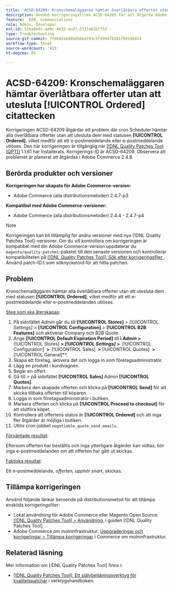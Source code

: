 ```yaml
---
title: 'ACSD-64209: Kronschemaläggaren hämtar överlåtbara offerter utan att utesluta [!UICONTROL Ordered] citattecken'
description: Använd korrigeringsfilen ACSD-64209 för att åtgärda Adobe Commerce-problemet där cron Scheduler hämtar alla överlåtbara offerter utan att utesluta dem med statusen [!UICONTROL Ordered], vilket medför att ett e-postmeddelande eller e-postmeddelande utlöses.
feature:  B2B, Communications
role: Admin, Developer
exl-id: 51ba0edc-ad0c-4e32-acd7-2337a62bff53
type: Troubleshooting
source-git-commit: 7fdb02a6d89d50ea593c5fd99d78101f89198424
workflow-type: tm+mt
source-wordcount: '415'
ht-degree: 0%

---
```


# ACSD-64209: Kronschemaläggaren hämtar överlåtbara offerter utan att utesluta [!UICONTROL Ordered] citattecken

Korrigeringen ACSD-64209 åtgärdar ett problem där cron Scheduler hämtar alla överlåtbara offerter utan att utesluta dem med statusen **[!UICONTROL Ordered]**, vilket medför att ett e-postmeddelande eller e-postmeddelande utlöses. Den här korrigeringen är tillgänglig när [[!DNL Quality Patches Tool (QPT)]](/help/tools/quality-patches-tool/quality-patches-tool-to-self-serve-quality-patches.md) 1.1.61 har installerats. Korrigerings-ID är ACSD-64209. Observera att problemet är planerat att åtgärdas i Adobe Commerce 2.4.8.

## Berörda produkter och versioner

**Korrigeringen har skapats för Adobe Commerce-version:**

* Adobe Commerce (alla distributionsmetoder) 2.4.7-p3

**Kompatibel med Adobe Commerce-versioner:**

* Adobe Commerce (alla distributionsmetoder) 2.4.4 - 2.4.7-p4

>[!NOTE]
>
>Korrigeringen kan bli tillämplig för andra versioner med nya [!DNL Quality Patches Tool]-versioner. Om du vill kontrollera om korrigeringen är kompatibel med din Adobe Commerce-version uppdaterar du `magento/quality-patches`-paketet till den senaste versionen och kontrollerar kompatibiliteten på [[!DNL Quality Patches Tool]: Sök efter korrigeringsfiler &#x200B;](https://experienceleague.adobe.com/tools/commerce-quality-patches/index.html?lang=sv-SE). Använd patch-ID:t som söknyckelord för att hitta patchen.

## Problem

Kronschemaläggaren hämtar alla överlåtbara offerter utan att utesluta dem med statusen **[!UICONTROL Ordered]**, vilket medför att ett e-postmeddelande eller e-postmeddelanden utlöses.

<u>Steg som ska återskapas</u>:


1. På sidofältet *Admin* går du till **[!UICONTROL Stores]** > *[!UICONTROL Settings]* > **[!UICONTROL Configuration]** > **[!UICONTROL B2B Features]** och aktiverar Company och B2B Quote.
1. Ange **[!UICONTROL Default Expiration Period]** till **&#x200B; i *Admin* > &#x200B;** [!UICONTROL Stores] **&#x200B; > *[!UICONTROL Settings]* > &#x200B;** [!UICONTROL Configuration] **&#x200B; > &#x200B;** [!UICONTROL Sales] **&#x200B; > &#x200B;** [!UICONTROL Quotes] **&#x200B; > &#x200B;** [!UICONTROL General]**.
1. Skapa ett företag, aktivera det och logga in som företagsadministratör.
1. Lägg en produkt i kundvagnen.
1. Begär en offert.
1. Gå till *>* på sidofältet **[!UICONTROL Sales]** Admin **[!UICONTROL Quotes]**.
1. Markera den skapade offerten och klicka på **[!UICONTROL Send]** för att skicka tillbaka offerten till köparen.
1. Logga in som företagsadministratör i butiken.
1. Markera offerten och klicka på **[!UICONTROL Proceed to checkout]** för att slutföra köpet.
1. Kontrollera att offertens status är **[!UICONTROL Ordered]** och att inga fler åtgärder är möjliga i butiken.
1. Utlös cron-jobbet `negotiable_quote_send_emails`.


<u>Förväntade resultat</u>:

Eftersom offerten har beställts och inga ytterligare åtgärder kan vidtas, bör inga e-postmeddelanden om att offerten har gått ut skickas.

<u>Faktiska resultat</u>:

Ett e-postmeddelande, *offerten, upphör snart*, skickas.

## Tillämpa korrigeringen

Använd följande länkar beroende på distributionsmetod för att tillämpa enskilda korrigeringsfiler:

* Lokal användning för Adobe Commerce eller Magento Open Source: [[!DNL Quality Patches Tool] > Användning &#x200B;](/help/tools/quality-patches-tool/usage.md) i guiden [!DNL Quality Patches Tool].
* Adobe Commerce om molninfrastruktur: [Uppgraderingar och korrigeringar > Tillämpa korrigeringar](https://experienceleague.adobe.com/docs/commerce-cloud-service/user-guide/develop/upgrade/apply-patches.html?lang=sv-SE) i Commerce om molninfrastruktur.

## Relaterad läsning

Mer information om [!DNL Quality Patches Tool] finns i:

* [[!DNL Quality Patches Tool]: Ett självbetjäningsverktyg för kvalitetspatchar](/help/tools/quality-patches-tool/quality-patches-tool-to-self-serve-quality-patches.md) i verktygshandboken.

